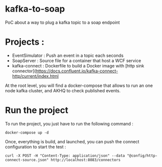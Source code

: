 # kafka-to-soap

PoC about a way to plug a kafka topic to a soap endpoint

# Projects : 
* EventSimulator : Push an event in a topic each seconds
* SoapServer : Source file for a container that host a WCF service
* kafka-connect : Dockerfile to build a Docker image with [http sink connector](https://docs.confluent.io/kafka-connect-http/current/index.html

At the root level, you will find a docker-compose that allows to run an one node kafka cluster, and AKHQ to check published events.

# Run the project 
To run the project, you just have to run the following command : 
````
docker-compose up -d
````

Once, everything is build, and launched, you can push the connect configuration to start the test : 
````
curl -X POST -H "Content-Type: application/json" --data "@config/http-connect-source.json" http://localhost:8083/connectors
````
